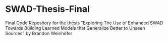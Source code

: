 # SWAD-Thesis-Final
Final Code Repository for the thesis "Exploring The Use of Enhanced SWAD Towards Building Learned Models that Generalize Better to Unseen Sources" by Brandon Weinhofer
